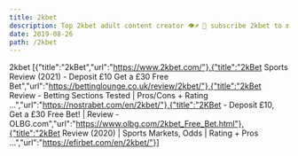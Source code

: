 ```yaml
---
title: 2kbet
description: Top 2kbet adult content creator 👁♐️ 👑 subscribe 2kbet to my porn site below IG 2kbet
date: 2019-08-26
path: /2kbet
---
```


2kbet
[{"title":"2kBet","url":"https://www.2kbet.com/"},{"title":"2kBet Sports Review (2021) - Deposit £10 Get a £30 Free Bet","url":"https://bettinglounge.co.uk/review/2kbet/"},{"title":"2kBet Review - Betting Sections Tested | Pros/Cons + Rating ...","url":"https://nostrabet.com/en/2kbet/"},{"title":"2KBet - Deposit £10, Get a £30 Free Bet! | Review - OLBG.com","url":"https://www.olbg.com/2kbet_Free_Bet.html"},{"title":"2kBet Review (2020) | Sports Markets, Odds | Rating + Pros ...","url":"https://efirbet.com/en/2kbet/"}]

